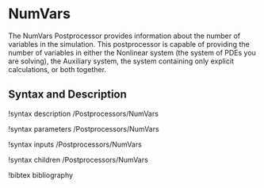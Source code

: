 # NumVars

The NumVars Postprocessor provides information about the number of variables in the simulation. This postprocessor
is capable of providing the number of variables in either the Nonlinear system (the system of PDEs you are solving),
the Auxiliary system, the system containing only explicit calculations, or both together.

## Syntax and Description

!syntax description /Postprocessors/NumVars

!syntax parameters /Postprocessors/NumVars

!syntax inputs /Postprocessors/NumVars

!syntax children /Postprocessors/NumVars

!bibtex bibliography
